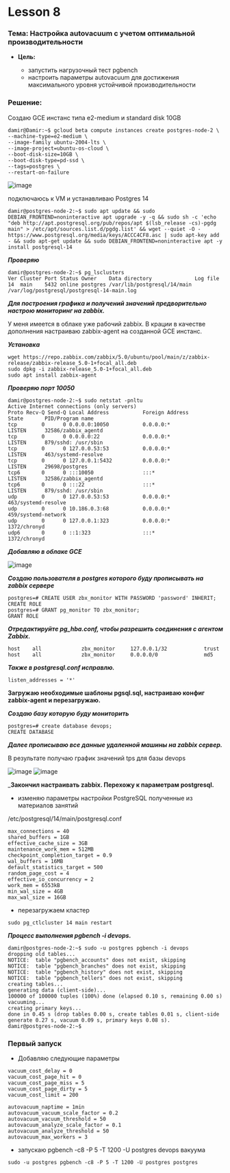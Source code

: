 # Lesson 8
### Тема: Настройка autovacuum с учетом оптимальной производительности

* __Цель:__

  * запустить нагрузочный тест pgbench
  * настроить параметры autovacuum для достижения максимального уровня устойчивой производительности

### Решение:
Создаю GCE инстанс типа e2-medium и standard disk 10GB
```
damir@Damir:~$ gcloud beta compute instances create postgres-node-2 \
--machine-type=e2-medium \
--image-family ubuntu-2004-lts \
--image-project=ubuntu-os-cloud \
--boot-disk-size=10GB \
--boot-disk-type=pd-ssd \
--tags=postgres \
--restart-on-failure
```

![image](https://user-images.githubusercontent.com/85208391/202587302-dfa1936d-e0d9-4113-b0e8-ec29fb2242b6.png)


подключаюсь к VM и устанавливаю Postgres 14
```
damir@postgres-node-2:~$ sudo apt update && sudo DEBIAN_FRONTEND=noninteractive apt upgrade -y -q && sudo sh -c 'echo "deb http://apt.postgresql.org/pub/repos/apt $(lsb_release -cs)-pgdg main" > /etc/apt/sources.list.d/pgdg.list' && wget --quiet -O - https://www.postgresql.org/media/keys/ACCC4CF8.asc | sudo apt-key add - && sudo apt-get update && sudo DEBIAN_FRONTEND=noninteractive apt -y install postgresql-14
```

___Проверяю___
```
damir@postgres-node-2:~$ pg_lsclusters
Ver Cluster Port Status Owner    Data directory              Log file
14  main    5432 online postgres /var/lib/postgresql/14/main /var/log/postgresql/postgresql-14-main.log
```

___Для построения графика и получений значений предворительно настрою мониторинг на zabbix.___

У меня имеется в облаке уже рабочий zabbix. В крации в качестве дополнения настраиваю zabbix-agent на созданной GCE инстанс.

___Установка___

```
wget https://repo.zabbix.com/zabbix/5.0/ubuntu/pool/main/z/zabbix-release/zabbix-release_5.0-1+focal_all.deb
sudo dpkg -i zabbix-release_5.0-1+focal_all.deb
sudo apt install zabbix-agent
```
___Проверяю порт 10050___
```
damir@postgres-node-2:~$ sudo netstat -pnltu
Active Internet connections (only servers)
Proto Recv-Q Send-Q Local Address           Foreign Address         State       PID/Program name    
tcp        0      0 0.0.0.0:10050           0.0.0.0:*               LISTEN      32586/zabbix_agentd 
tcp        0      0 0.0.0.0:22              0.0.0.0:*               LISTEN      879/sshd: /usr/sbin 
tcp        0      0 127.0.0.53:53           0.0.0.0:*               LISTEN      463/systemd-resolve 
tcp        0      0 127.0.0.1:5432          0.0.0.0:*               LISTEN      29698/postgres      
tcp6       0      0 :::10050                :::*                    LISTEN      32586/zabbix_agentd 
tcp6       0      0 :::22                   :::*                    LISTEN      879/sshd: /usr/sbin 
udp        0      0 127.0.0.53:53           0.0.0.0:*                           463/systemd-resolve 
udp        0      0 10.186.0.3:68           0.0.0.0:*                           459/systemd-network 
udp        0      0 127.0.0.1:323           0.0.0.0:*                           1372/chronyd        
udp6       0      0 ::1:323                 :::*                                1372/chronyd
```
___Добавляю в облаке GCE___ 

![image](https://user-images.githubusercontent.com/85208391/202591961-ae4862ab-4a5f-4013-86ef-f3d47903338d.png)


___Создаю пользователя в postgres которого буду прописывать на zabbix сервере___
```
postgres=# CREATE USER zbx_monitor WITH PASSWORD 'password' INHERIT;
CREATE ROLE
postgres=# GRANT pg_monitor TO zbx_monitor;
GRANT ROLE
```

___Отредактируйте pg_hba.conf, чтобы разрешить соединения с агентом Zabbix.___

```
host    all             zbx_monitor     127.0.0.1/32            trust
host    all             zbx_monitor     0.0.0.0/0               md5
```

___Также в postgresql.conf исправлю.___
```
listen_addresses = '*'
```

__Загружаю необходимые шаблоны  pgsql.sql, настраиваю конфиг zabbix-agent и перезагружаю.__

___Создаю базу которую буду мониторить___
```
postgres=# create database devops;
CREATE DATABASE
```
___Далее прописываю все данные удаленной машины на zabbix сервер.___

В результате получаю график значений tps для базы devops

![image](https://user-images.githubusercontent.com/85208391/202834208-5c73d3ea-3088-4091-941c-06e036b1e18f.png)
![image](https://user-images.githubusercontent.com/85208391/202834236-7dd5067c-4a20-44ff-b6b2-732dafb82c36.png)

___Закончил настраивать zabbix. Перехожу к параметрам postgresql.__
  * изменяю параметры настройки PostgreSQL полученные из материалов занятий
  
  /etc/postgresql/14/main/postgresql.conf

  ```
  max_connections = 40
shared_buffers = 1GB
effective_cache_size = 3GB
maintenance_work_mem = 512MB
checkpoint_completion_target = 0.9
wal_buffers = 16MB
default_statistics_target = 500
random_page_cost = 4
effective_io_concurrency = 2
work_mem = 6553kB
min_wal_size = 4GB
max_wal_size = 16GB
```

* перезагружаем кластер
```
sudo pg_ctlcluster 14 main restart
```
___Процесс выполнения pgbench -i devops.___
```
damir@postgres-node-2:~$ sudo -u postgres pgbench -i devops
dropping old tables...
NOTICE:  table "pgbench_accounts" does not exist, skipping
NOTICE:  table "pgbench_branches" does not exist, skipping
NOTICE:  table "pgbench_history" does not exist, skipping
NOTICE:  table "pgbench_tellers" does not exist, skipping
creating tables...
generating data (client-side)...
100000 of 100000 tuples (100%) done (elapsed 0.10 s, remaining 0.00 s)
vacuuming...
creating primary keys...
done in 0.45 s (drop tables 0.00 s, create tables 0.01 s, client-side generate 0.27 s, vacuum 0.09 s, primary keys 0.08 s).
damir@postgres-node-2:~$ 
```
### Первый запуск

* Добавляю следующие параметры 
```
vacuum_cost_delay = 0
vacuum_cost_page_hit = 0
vacuum_cost_page_miss = 5
vacuum_cost_page_dirty = 5
vacuum_cost_limit = 200

autovacuum_naptime = 1min
autovacuum_vacuum_scale_factor = 0.2
autovacuum_vacuum_threshold = 50
autovacuum_analyze_scale_factor = 0.1
autovacuum_analyze_threshold = 50
autovacuum_max_workers = 3
```
* запускаю pgbench -c8 -P 5 -T 1200 -U postgres devops вакуума

```
sudo -u postgres pgbench -c8 -P 5 -T 1200 -U postgres postgres
```
